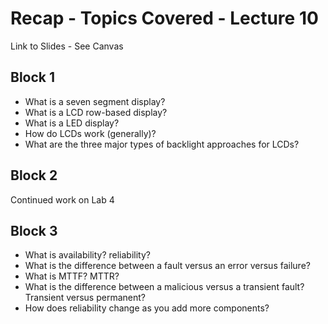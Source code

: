# Recap - Topics Covered - Lecture 10

Link to Slides - See Canvas

## Block 1

* What is a seven segment display?
* What is a LCD row-based display?
* What is a LED display?
* How do LCDs work (generally)?
* What are the three major types of backlight approaches for LCDs?


## Block 2

Continued work on Lab 4

## Block 3

* What is availability? reliability?
* What is the difference between a fault versus an error versus failure?
* What is MTTF? MTTR?
* What is the difference between a malicious versus a transient fault? Transient versus permanent?
* How does reliability change as you add more components?
